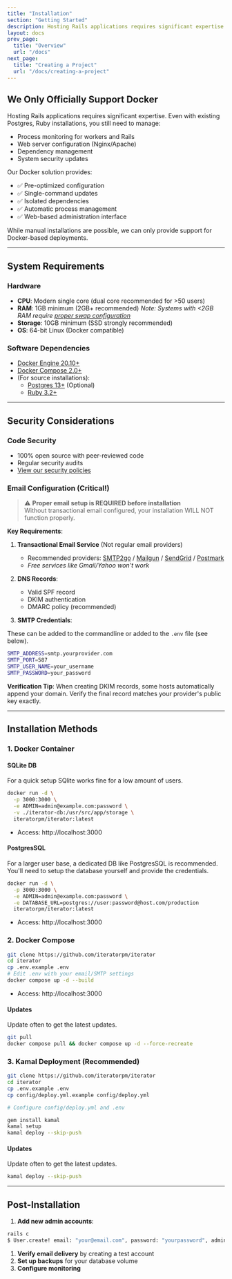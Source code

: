 ```yaml
---
title: "Installation"
section: "Getting Started"
description: Hosting Rails applications requires significant expertise. Even with existing Postgres, Ruby installations, you still need to manage
layout: docs
prev_page:
  title: "Overview"
  url: "/docs"
next_page:
  title: "Creating a Project"
  url: "/docs/creating-a-project"
---
```


## We Only Officially Support Docker

Hosting Rails applications requires significant expertise. Even with existing Postgres, Ruby installations, you still need to manage:

- Process monitoring for workers and Rails
- Web server configuration (Nginx/Apache)
- Dependency management
- System security updates

Our Docker solution provides:

- ✅ Pre-optimized configuration
- ✅ Single-command updates
- ✅ Isolated dependencies
- ✅ Automatic process management
- ✅ Web-based administration interface

While manual installations are possible, we can only provide support for Docker-based deployments.

---

## System Requirements

### Hardware
- **CPU**: Modern single core (dual core recommended for >50 users)
- **RAM**: 1GB minimum (2GB+ recommended)
  *Note: Systems with <2GB RAM require [proper swap configuration][swap]*
- **Storage**: 10GB minimum (SSD strongly recommended)
- **OS**: 64-bit Linux (Docker compatible)

### Software Dependencies
- [Docker Engine 20.10+](https://docs.docker.com/engine/install/)
- [Docker Compose 2.0+](https://docs.docker.com/compose/install/)
- (For source installations):
  - [Postgres 13+](https://www.postgresql.org/download/) (Optional)
  - [Ruby 3.2+](https://www.ruby-lang.org/en/downloads/)

---

## Security Considerations

### Code Security
- 100% open source with peer-reviewed code
- Regular security audits
- [View our security policies](https://github.com/iteratorpm/iterator/blob/main/SECURITY.md)

### Email Configuration (Critical!)
> ⚠️ **Proper email setup is REQUIRED before installation**  
> Without transactional email configured, your installation WILL NOT function properly.

**Key Requirements**:

1. **Transactional Email Service** (Not regular email providers)
   - Recommended providers: [SMTP2go](https://www.smtp2go.com/) / [Mailgun](https://www.mailgun.com/) / [SendGrid](https://sendgrid.com/) / [Postmark](https://postmarkapp.com/)
   - *Free services like Gmail/Yahoo won't work*

2. **DNS Records**:
   - Valid SPF record
   - DKIM authentication
   - DMARC policy (recommended)

3. **SMTP Credentials**:

These can be added to the commandline or added to the `.env` file (see below).

```bash
SMTP_ADDRESS=smtp.yourprovider.com
SMTP_PORT=587
SMTP_USER_NAME=your_username
SMTP_PASSWORD=your_password
```

**Verification Tip**:
When creating DKIM records, some hosts automatically append your domain. Verify the final record matches your provider's public key exactly.

---

## Installation Methods

### 1. Docker Container

#### SQLite DB

For a quick setup SQlite works fine for a low amount of users.

```bash
docker run -d \
  -p 3000:3000 \
  -e ADMIN=admin@example.com:password \
  -v ./iterator-db:/usr/src/app/storage \
  iteratorpm/iterator:latest
```

* Access: http://localhost:3000

#### PostgresSQL

For a larger user base, a dedicated DB like PostgresSQL is recommended. You'll need to setup the database yourself and provide the credentials.

```bash
docker run -d \
  -p 3000:3000 \
  -e ADMIN=admin@example.com:password \
  -e DATABASE_URL=postgres://user:password@host.com/production
  iteratorpm/iterator:latest
```

* Access: http://localhost:3000

### 2. Docker Compose

```bash
git clone https://github.com/iteratorpm/iterator
cd iterator
cp .env.example .env
# Edit .env with your email/SMTP settings
docker compose up -d --build
```

* Access: http://localhost:3000

#### Updates

Update often to get the latest updates.

```bash
git pull
docker compose pull && docker compose up -d --force-recreate
```

### 3. Kamal Deployment (Recommended)

```bash
git clone https://github.com/iteratorpm/iterator
cd iterator
cp .env.example .env
cp config/deploy.yml.example config/deploy.yml

# Configure config/deploy.yml and .env

gem install kamal
kamal setup
kamal deploy --skip-push
```

#### Updates

Update often to get the latest updates.

```bash
kamal deploy --skip-push
```

---

## Post-Installation

1. **Add new admin accounts**:

```bash
rails c
$ User.create! email: "your@email.com", password: "yourpassword", admin: true, confirmed_at: Time.now
```

1. **Verify email delivery** by creating a test account
2. **Set up backups** for your database volume
3. **Configure monitoring**

[swap]: https://www.digitalocean.com/community/tutorials/how-to-add-swap-space-on-ubuntu-22-04
